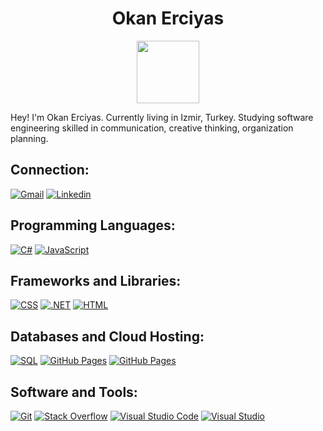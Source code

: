<!--
**Oknn88/Oknn88** is a special repository because its `README.md` (this file) appears on your GitHub profile.
-->

<h1 align="center">
  <b>Okan Erciyas</b>
</h1>


<div id="header" align="center">
  <img src="https://media.giphy.com/media/M9gbBd9nbDrOTu1Mqx/giphy.gif" width="100"/>
</div>

Hey! I'm Okan Erciyas. Currently living in Izmir, Turkey. Studying software engineering skilled in communication, creative thinking, organization planning.


## Connection:
[![Gmail](https://img.shields.io/badge/-Okan_Erciyas-c14438?style=flat&logo=Gmail&logoColor=white)](mailto:okanerciyas8+public@gmail.com)
[![Linkedin](https://img.shields.io/badge/-Okan_Erciyas-blue?style=flat&logo=Linkedin&logoColor=white)](https://www.linkedin.com/in/okan-erciyas-006959192/)





## Programming Languages:
<p align="left"> 
<a href="https://github.com/Oknn88"><img alt="C#" src="https://img.shields.io/badge/-purple?style=flat&logo=c-sharp&logoColor=white"></a>
<a href="https://github.com/Oknn88"><img alt="JavaScript" src="https://badges.aleen42.com/src/javascript.svg"></a>



## Frameworks and Libraries:
<a href="https://github.com/Oknn88"><img alt="CSS" src="https://img.shields.io/badge/css-%231572B6.svg?style=flat&logo=css3&logoColor=white"></a>
<a href="https://github.com/Oknn88"><img alt=".NET" src="https://img.shields.io/badge/Microsoft.NET-5C2D91?style=flat&logo=.net&logoColor=white"></a>
 <a href="https://github.com/Oknn88"><img alt="HTML" src="https://img.shields.io/badge/HTML5-E34F26?style=flat&logo=html5&logoColor=white"></a>

  
## Databases and Cloud Hosting:
<a href="https://github.com/Oknn88"><img alt="SQL" src="https://img.shields.io/badge/Microsoft%20SQL%20Sever-CC2927?style=flat&logo=microsoft%20sql%20server&logoColor=white"></a>
<a href="https://github.com/Oknn88"><img alt="GitHub Pages" src="https://img.shields.io/badge/GitHub-100000?style=flat&logo=github&logoColor=white"></a>
<a href="https://github.com/Oknn88"><img alt="GitHub Pages" src="https://img.shields.io/badge/GitLab-330F63?style=flat&logo=gitlab&logoColor=white"></a>


  
## Software and Tools:
<p>
  <a href="https://github.com/Oknn88"><img alt="Git" src="https://img.shields.io/badge/Git%20-%23F05033.svg?logo=git&logoColor=white"></a>
  <a href="https://github.com/Oknn88"><img alt="Stack Overflow" src="https://img.shields.io/badge/-Stack%20Overflow-FE7A16?logo=stack-overflow&logoColor=white"></a>
  <a href="https://github.com/Oknn88"><img alt="Visual Studio Code" src="https://img.shields.io/badge/Visual%20Studio%20Code-0078d7.svg?logo=visual-studio-code&logoColor=white"></a>
   <a href="https://github.com/Oknn88"><img alt="Visual Studio" src="https://img.shields.io/badge/Visual_Studio-5C2D91?style=flat&logo=visual%20studio&logoColor=white"></a>

</p>
</br>



